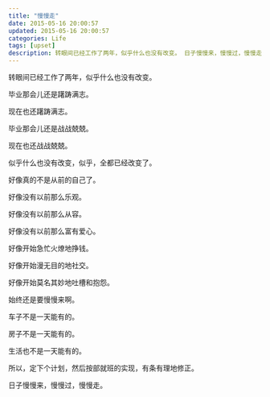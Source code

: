 ```yaml
---
title: "慢慢走"
date: 2015-05-16 20:00:57
updated: 2015-05-16 20:00:57
categories: Life
tags: [upset]
description: 转眼间已经工作了两年，似乎什么也没有改变。 日子慢慢来，慢慢过，慢慢走。
---
```


转眼间已经工作了两年，似乎什么也没有改变。

毕业那会儿还是躇踌满志。

现在也还躇踌满志。

毕业那会儿还是战战兢兢。

现在也还战战兢兢。

似乎什么也没有改变，似乎，全都已经改变了。

好像真的不是从前的自己了。

好像没有以前那么乐观。

好像没有以前那么从容。

好像没有以前那么富有爱心。

好像开始急忙火燎地挣钱。

好像开始漫无目的地社交。

好像开始莫名其妙地吐槽和抱怨。

始终还是要慢慢来啊。

车子不是一天能有的。

房子不是一天能有的。

生活也不是一天能有的。

所以，定下个计划，然后按部就班的实现，有条有理地修正。

日子慢慢来，慢慢过，慢慢走。

